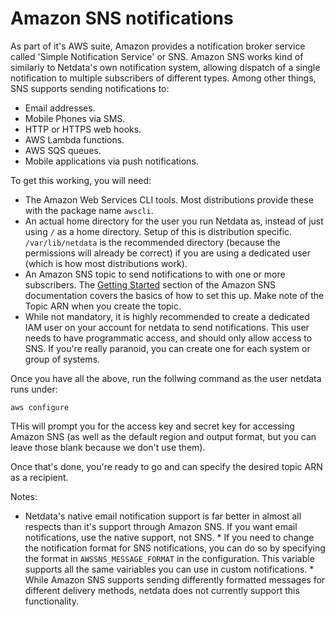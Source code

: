 # Amazon SNS notifications

As part of it's AWS suite, Amazon provides a notification broker service called 'Simple Notification Service' or SNS.  Amazon SNS works kind of similarly to Netdata's own notification system, allowing dispatch of a single notification to multiple subscribers of different types.  Among other things, SNS supports sending notifications to:

* Email addresses.
* Mobile Phones via SMS.
* HTTP or HTTPS web hooks.
* AWS Lambda functions.
* AWS SQS queues.
* Mobile applications via push notifications.

To get this working, you will need:

* The Amazon Web Services CLI tools.  Most distributions provide these with the package name `awscli`.
* An actual home directory for the user you run Netdata as, instead of just using `/` as a home directory.  Setup of this is distribution specific.  `/var/lib/netdata` is the recommended directory (because the permissions will already be correct) if you are using a dedicated user (which is how most distributions work).
* An Amazon SNS topic to send notifications to with one or more subscribers.  The [Getting Started](https://docs.aws.amazon.com/sns/latest/dg/GettingStarted.html) section of the Amazon SNS documentation covers the basics of how to set this up.  Make note of the Topic ARN when you create the topic.
* While not mandatory, it is highly recommended to create a dedicated IAM user on your account for netdata to send notifications.  This user needs to have programmatic access, and should only allow access to SNS.  If you're really paranoid, you can create one for each system or group of systems.

Once you have all the above, run the follwing command as the user netdata runs under:

    aws configure

THis will prompt you for the access key and secret key for accessing Amazon SNS (as well as the default region and output format, but you can leave those blank because we don't use them).

Once that's done, you're ready to go and can specify the desired topic ARN as a recipient.

Notes:

   * Netdata's native email notification support is far better in almost all respects than it's support through Amazon SNS.  If you want email notifications, use the native support, not SNS.
    * If you need to change the notification format for SNS notifications, you can do so by specifying the format in `AWSSNS_MESSAGE_FORMAT` in the configuration.  This variable supports all the same vairiables you can use in custom notifications.
    * While Amazon SNS supports sending differently formatted messages for different delivery methods, netdata does not currently support this functionality.

